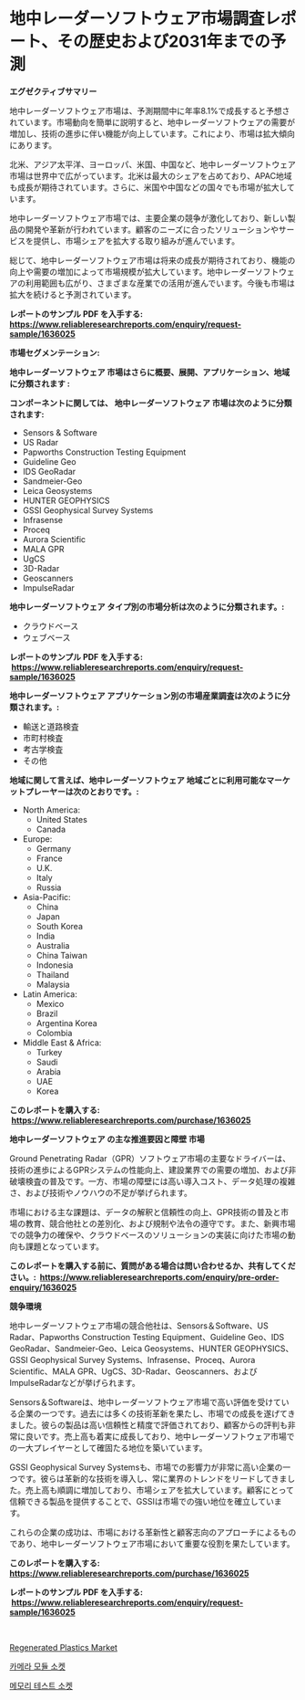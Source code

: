<p><h1>地中レーダーソフトウェア市場調査レポート、その歴史および2031年までの予測</h1></p><p><strong>エグゼクティブサマリー</strong></p>
<p><p>地中レーダーソフトウェア市場は、予測期間中に年率8.1%で成長すると予想されています。市場動向を簡単に説明すると、地中レーダーソフトウェアの需要が増加し、技術の進歩に伴い機能が向上しています。これにより、市場は拡大傾向にあります。</p><p>北米、アジア太平洋、ヨーロッパ、米国、中国など、地中レーダーソフトウェア市場は世界中で広がっています。北米は最大のシェアを占めており、APAC地域も成長が期待されています。さらに、米国や中国などの国々でも市場が拡大しています。</p><p>地中レーダーソフトウェア市場では、主要企業の競争が激化しており、新しい製品の開発や革新が行われています。顧客のニーズに合ったソリューションやサービスを提供し、市場シェアを拡大する取り組みが進んでいます。</p><p>総じて、地中レーダーソフトウェア市場は将来の成長が期待されており、機能の向上や需要の増加によって市場規模が拡大しています。地中レーダーソフトウェアの利用範囲も広がり、さまざまな産業での活用が進んでいます。今後も市場は拡大を続けると予測されています。</p></p>
<p><strong>レポートのサンプル PDF を入手する: <a href="https://www.reliableresearchreports.com/enquiry/request-sample/1636025">https://www.reliableresearchreports.com/enquiry/request-sample/1636025</a></strong></p>
<p><strong>市場セグメンテーション:</strong></p>
<p><strong> 地中レーダーソフトウェア 市場はさらに概要、展開、アプリケーション、地域に分類されます :</strong></p>
<p><strong>コンポーネントに関しては、 地中レーダーソフトウェア 市場は次のように分類されます: &nbsp;</strong></p>
<p><ul><li>Sensors & Software</li><li>US Radar</li><li>Papworths Construction Testing Equipment</li><li>Guideline Geo</li><li>IDS GeoRadar</li><li>Sandmeier-Geo</li><li>Leica Geosystems</li><li>HUNTER GEOPHYSICS</li><li>GSSI Geophysical Survey Systems</li><li>Infrasense</li><li>Proceq</li><li>Aurora Scientific</li><li>MALA GPR</li><li>UgCS</li><li>3D-Radar</li><li>Geoscanners</li><li>ImpulseRadar</li></ul></p>
<p><strong> 地中レーダーソフトウェア タイプ別の市場分析は次のように分類されます。:</strong></p>
<p><ul><li>クラウドベース</li><li>ウェブベース</li></ul></p>
<p><strong>レポートのサンプル PDF を入手する: &nbsp;<a href="https://www.reliableresearchreports.com/enquiry/request-sample/1636025">https://www.reliableresearchreports.com/enquiry/request-sample/1636025</a></strong></p>
<p><strong> 地中レーダーソフトウェア アプリケーション別の市場産業調査は次のように分類されます。:</strong></p>
<p><ul><li>輸送と道路検査</li><li>市町村検査</li><li>考古学検査</li><li>その他</li></ul></p>
<p><strong>地域に関して言えば、地中レーダーソフトウェア 地域ごとに利用可能なマーケットプレーヤーは次のとおりです。:</strong></p>
<p><ul>
    <li>
        North America:
        <ul>
            <li>United States</li>
            <li>Canada</li>
        </ul>
    </li>
    <li>
        Europe:
        <ul>
            <li>Germany</li>
            <li>France</li>
            <li>U.K.</li>
            <li>Italy</li>
            <li>Russia</li>
        </ul>
    </li>
    <li>
        Asia-Pacific:
        <ul>
            <li>China</li>
            <li>Japan</li>
            <li>South Korea</li>
            <li>India</li>
            <li>Australia</li>
            <li>China Taiwan</li>
            <li>Indonesia</li>
            <li>Thailand</li>
            <li>Malaysia</li>
        </ul>
    </li>
    <li>
        Latin America:
        <ul>
            <li>Mexico</li>
            <li>Brazil</li>
            <li>Argentina Korea</li>
            <li>Colombia</li>
        </ul>
    </li>
    <li>
        Middle East & Africa:
        <ul>
            <li>Turkey</li>
            <li>Saudi</li>
            <li>Arabia</li>
            <li>UAE</li>
            <li>Korea</li>
        </ul>
    </li>
    </ul></p>
<p><strong>このレポートを購入する: &nbsp;<a href="https://www.reliableresearchreports.com/purchase/1636025">https://www.reliableresearchreports.com/purchase/1636025</a></strong></p>
<p><strong>地中レーダーソフトウェア の主な推進要因と障壁 市場</strong></p>
<p><p>Ground Penetrating Radar（GPR）ソフトウェア市場の主要なドライバーは、技術の進歩によるGPRシステムの性能向上、建設業界での需要の増加、および非破壊検査の普及です。一方、市場の障壁には高い導入コスト、データ処理の複雑さ、および技術やノウハウの不足が挙げられます。</p><p>市場における主な課題は、データの解釈と信頼性の向上、GPR技術の普及と市場の教育、競合他社との差別化、および規制や法令の遵守です。また、新興市場での競争力の確保や、クラウドベースのソリューションの実装に向けた市場の動向も課題となっています。</p></p>
<p><strong>このレポートを購入する前に、質問がある場合は問い合わせるか、共有してください。:&nbsp; <a href="https://www.reliableresearchreports.com/enquiry/pre-order-enquiry/1636025">https://www.reliableresearchreports.com/enquiry/pre-order-enquiry/1636025</a></strong></p>
<p><strong>競争環境</strong></p>
<p><p>地中レーダーソフトウェア市場の競合他社は、Sensors＆Software、US Radar、Papworths Construction Testing Equipment、Guideline Geo、IDS GeoRadar、Sandmeier-Geo、Leica Geosystems、HUNTER GEOPHYSICS、GSSI Geophysical Survey Systems、Infrasense、Proceq、Aurora Scientific、MALA GPR、UgCS、3D-Radar、Geoscanners、およびImpulseRadarなどが挙げられます。</p><p>Sensors＆Softwareは、地中レーダーソフトウェア市場で高い評価を受けている企業の一つです。過去には多くの技術革新を果たし、市場での成長を遂げてきました。彼らの製品は高い信頼性と精度で評価されており、顧客からの評判も非常に良いです。売上高も着実に成長しており、地中レーダーソフトウェア市場での一大プレイヤーとして確固たる地位を築いています。</p><p>GSSI Geophysical Survey Systemsも、市場での影響力が非常に高い企業の一つです。彼らは革新的な技術を導入し、常に業界のトレンドをリードしてきました。売上高も順調に増加しており、市場シェアを拡大しています。顧客にとって信頼できる製品を提供することで、GSSIは市場での強い地位を確立しています。</p><p>これらの企業の成功は、市場における革新性と顧客志向のアプローチによるものであり、地中レーダーソフトウェア市場において重要な役割を果たしています。</p></p>
<p><strong>このレポートを購入する: &nbsp; <a href="https://www.reliableresearchreports.com/purchase/1636025">https://www.reliableresearchreports.com/purchase/1636025</a></strong></p>
<p><strong>レポートのサンプル PDF を入手する: &nbsp;<a href="https://www.reliableresearchreports.com/enquiry/request-sample/1636025">https://www.reliableresearchreports.com/enquiry/request-sample/1636025</a></strong><strong></strong></p>
<p>&nbsp;</p>
<p><p><a href="https://butternut-bug-553.notion.site/Regenerated-Plastics-Market-Size-2024-2031-Global-Industrial-Analysis-Key-Geographical-Regions-M-9157bab800d341c5938155ca7923cf36">Regenerated Plastics Market</a></p><p><a href="https://github.com/sammyUltyylrich9067856/Market-Research-Report-List-1/blob/main/46860346822.md">카메라 모듈 소켓</a></p><p><a href="https://github.com/Elenrrera7685/Market-Research-Report-List-1/blob/main/63863036821.md">메모리 테스트 소켓</a></p></p>